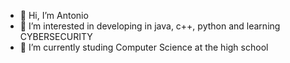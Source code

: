 - 👋 Hi, I’m Antonio
- 👀 I’m interested in developing in java, c++, python and learning CYBERSECURITY
- 🌱 I’m currently studing Computer Science at the high school

<!---
XAntonio01/XAntonio01 is a ✨ special ✨ repository because its `README.md` (this file) appears on your GitHub profile.
You can click the Preview link to take a look at your changes.
--->
